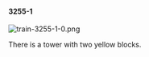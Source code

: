 #### 3255-1
![train-3255-1-0.png](https://github.com/lil-lab/nlvr/raw/master/nlvr/train/images/15/train-3255-1-0.png "train-3255-1-0.png")

There is a tower with two yellow blocks.